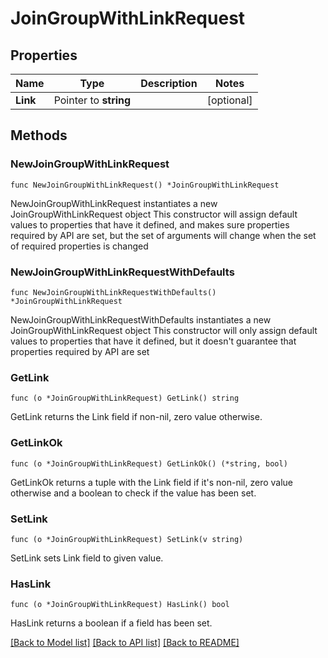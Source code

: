 # JoinGroupWithLinkRequest

## Properties

Name | Type | Description | Notes
------------ | ------------- | ------------- | -------------
**Link** | Pointer to **string** |  | [optional] 

## Methods

### NewJoinGroupWithLinkRequest

`func NewJoinGroupWithLinkRequest() *JoinGroupWithLinkRequest`

NewJoinGroupWithLinkRequest instantiates a new JoinGroupWithLinkRequest object
This constructor will assign default values to properties that have it defined,
and makes sure properties required by API are set, but the set of arguments
will change when the set of required properties is changed

### NewJoinGroupWithLinkRequestWithDefaults

`func NewJoinGroupWithLinkRequestWithDefaults() *JoinGroupWithLinkRequest`

NewJoinGroupWithLinkRequestWithDefaults instantiates a new JoinGroupWithLinkRequest object
This constructor will only assign default values to properties that have it defined,
but it doesn't guarantee that properties required by API are set

### GetLink

`func (o *JoinGroupWithLinkRequest) GetLink() string`

GetLink returns the Link field if non-nil, zero value otherwise.

### GetLinkOk

`func (o *JoinGroupWithLinkRequest) GetLinkOk() (*string, bool)`

GetLinkOk returns a tuple with the Link field if it's non-nil, zero value otherwise
and a boolean to check if the value has been set.

### SetLink

`func (o *JoinGroupWithLinkRequest) SetLink(v string)`

SetLink sets Link field to given value.

### HasLink

`func (o *JoinGroupWithLinkRequest) HasLink() bool`

HasLink returns a boolean if a field has been set.


[[Back to Model list]](../README.md#documentation-for-models) [[Back to API list]](../README.md#documentation-for-api-endpoints) [[Back to README]](../README.md)


